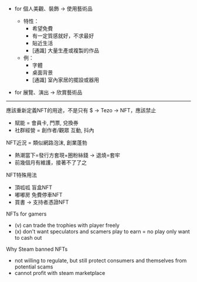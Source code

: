 - for 個人美觀、裝飾 $\to$ 使用藝術品
	- 特性：
		- 希望免費
		- 有一定質感就好，不求最好
		- 貼近生活
		- [通識] 大量生產或複製的作品
	- 例：
		- 字體
		- 桌面背景
		- [通識] 室內家居的擺設或器用

- for 展覽、演出 $\to$ 欣賞藝術品

---

應該重新定義NFT的用途，不是只有 $ $\to$ Tezo $\to$ NFT，應該禁止
- 賦能 = 會員卡, 門票, 兌換券
- 社群經營 = 創作者/觀眾 互動, 抖內

NFT近況 = 類似網路泡沫, 創業蓬勃
- 熱潮當下=發行方套現+圈粉絲錢 $\to$ 退燒=套牢
- 前幾個月有維護，接著不了了之

NFT特殊用法
- 頂呱呱 盲盒NFT
- 嘟嘟房 免費停車NFT
- 買書 -> 支持者憑證NFT

NFTs for gamers
- (v) can trade the trophies with player freely
- (x) don't want speculators and scamers
        play to earn = no play
        only want to cash out

Why Steam banned NFTs
- not willing to regulate, but still protect consumers and themselves from potential scams
- cannot profit with steam marketplace

